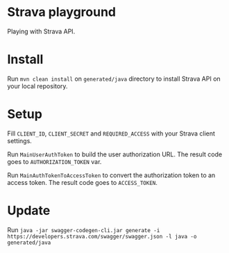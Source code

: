 # Strava playground
Playing with Strava API.

# Install
Run `mvn clean install` on `generated/java` directory to install Strava API on your local repository.

# Setup
Fill `CLIENT_ID`, `CLIENT_SECRET` and `REQUIRED_ACCESS` with your Strava client settings.

Run `MainUserAuthToken` to build the user authorization URL. The result code goes to `AUTHORIZATION_TOKEN` var. 

Run `MainAuthTokenToAccessToken` to convert the authorization token to an access token. The result code goes to `ACCESS_TOKEN`.

# Update
Run `java -jar swagger-codegen-cli.jar generate -i https://developers.strava.com/swagger/swagger.json -l java -o generated/java` 